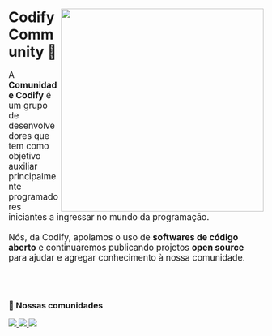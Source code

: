 <div>
   <a href="https://codifycommunity.com.br"><img src="https://media.discordapp.net/attachments/853715980516982804/1061009497675530381/Icon-codify-bordered.png" min-width="400px" max-width="400px" width="400px" align="right"></a>
    <div>
    <h1>Codify Community 👾</h1>
        <p align="left" style="font-size: 17px"> 
          A <strong>Comunidade Codify</strong> é um grupo de desenvolvedores que tem como objetivo auxiliar principalmente programadores iniciantes a ingressar no mundo da programação.<br/><br/>
	  Nós, da Codify, apoiamos o uso de <strong>softwares de código aberto</strong> e continuaremos publicando projetos <strong>open source</strong> para ajudar e agregar conhecimento à nossa comunidade.
        </p>
    </div>
</div>

<br><br>

<div>
    <h3>🦄 Nossas comunidades</h3>
    <a href="https://t.me/codifycommunity" alt="Linkedin">
        <img src="https://img.shields.io/badge/Telegram-0077B5?style=for-the-badge&logo=linkedin&logoColor=white" />
    </a>
    <a href="https://github.com/codify-community" alt="Github">
        <img src="https://img.shields.io/badge/GitHub-100000?style=for-the-badge&logo=github&logoColor=white" />
    </a>
    <a href="https://discord.com/invite/Hh6tUDy" alt="Discord">
        <img src="https://img.shields.io/badge/Discord-5662F6?style=for-the-badge&logo=discord&logoColor=white" />
    </a>
</div>
